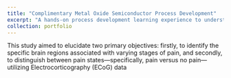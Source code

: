 ```yaml
---
title: "Complimentary Metal Oxide Semiconductor Process Development"
excerpt: "A hands-on process development learning experience to understand the stae-of-the art manufacturing methods such as photolithography, etching and sputtering <br/><img src='/images/pain_decog.png'>"
collection: portfolio
---
```


This study aimed to elucidate two primary objectives: firstly, to identify the specific brain regions associated with varying stages of pain, and secondly, to distinguish between pain states—specifically,  pain versus no pain—utilizing Electrocorticography (ECoG) data
